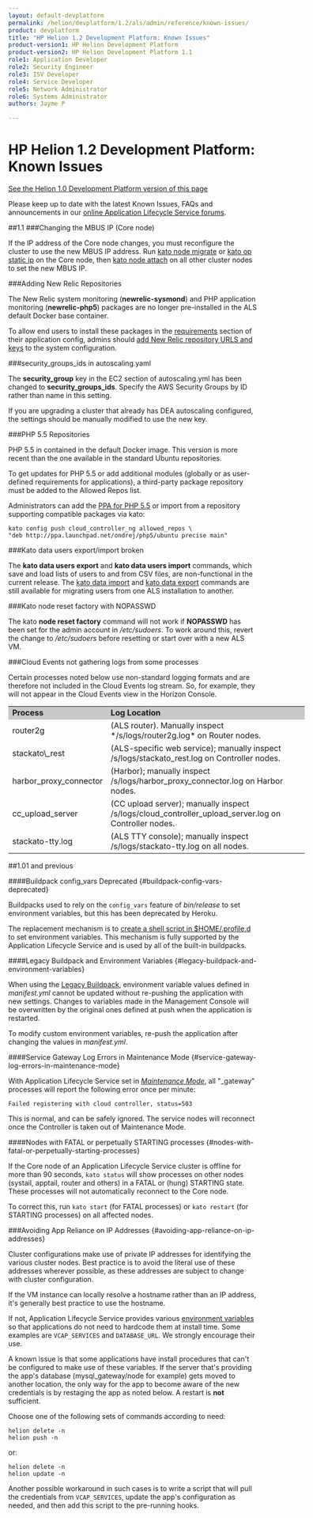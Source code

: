 ```yaml
---
layout: default-devplatform
permalink: /helion/devplatform/1.2/als/admin/reference/known-issues/
product: devplatform
title: "HP Helion 1.2 Development Platform: Known Issues"
product-version1: HP Helion Development Platform
product-version2: HP Helion Development Platform 1.1
role1: Application Developer
role2: Security Engineer
role3: ISV Developer 
role4: Service Developer
role5: Network Administrator
role6: Systems Administrator 
authors: Jayme P

---
```

<!--UNDER REVISION-->

# HP Helion 1.2 Development Platform: Known Issues[](#known-issues "Permalink to this headline")
[See the Helion 1.0 Development Platform version of this page](/als/v1/admin/reference/known-issues/)

Please keep up to date with the latest Known Issues, FAQs and announcements in our [online Application Lifecycle Service forums](https://community.dev.hp.com/t5/Forum/bd-p/cloud_board).

##1.1
###Changing the MBUS IP (Core node)

If the IP address of the Core node changes, you must reconfigure the cluster to use the new MBUS IP address. Run [kato node migrate](/helion/devplatform/1.2/als/admin/reference/kato-ref#kato-command-ref-node-migrate) or [kato op static ip](/helion/devplatform/1.2/als/admin/reference/kato-ref/#kato-command-ref-op-static_ip) on the Core node, then [kato node attach](/helion/devplatform/1.2/als/admin/reference/kato-ref/#kato-command-ref-node-attach) on all other cluster nodes to set the new MBUS IP.

###Adding New Relic Repositories

The New Relic system monitoring (**newrelic-sysmond**) and PHP application monitoring (**newrelic-php5**) packages are no longer pre-installed in the ALS default Docker base container.

To allow end users to install these packages in the [requirements](/helion/devplatform/1.2/als/user/deploy/manifestyml/#requirements) section of their application config, admins should [add New Relic repository URLS and keys](/helion/devplatform/1.2/als/admin/server/configuration/#allowed-repositories) to the system configuration.

###security&#95;groups_ids in autoscaling.yaml

The **security\_group** key in the EC2 section of autoscaling.yml has been changed to **security&#95;groups_ids**. Specify the AWS Security Groups by ID rather than name in this setting.

If you are upgrading a cluster that already has DEA autoscaling configured, the settings should be manually modified to use the new key.

###PHP 5.5 Repositories

PHP 5.5 in contained in the default Docker image. This version is more recent than the one available in the standard Ubuntu repositories.

To get updates for PHP 5.5 or add additional modules (globally or as user-defined requirements for applications), a third-party package repository must be added to the Allowed Repos list.

Administrators can add the [PPA for PHP 5.5](https://launchpad.net/~ondrej/+archive/php5) or import from a  repository supporting compatible packages via kato:

	kato config push cloud_controller_ng allowed_repos \
	"deb http://ppa.launchpad.net/ondrej/php5/ubuntu precise main"

###Kato data users export/import broken

The **kato data users export** and **kato data users import** commands, which save and load lists of users to and from CSV files, are non-functional in the current release. The [kato data import](/helion/devplatform/1.2/als/admin/reference/kato-ref#kato-command-ref-data-import) and [kato data export](/helion/devplatform/1.2/als/admin/reference/kato-ref#kato-command-ref-data-export) commands are still available for migrating users from one ALS installation to another.

###Kato node reset factory with NOPASSWD

The kato **node reset factory** command will not work if **NOPASSWD** has been set for the admin account in */etc/sudoers*. To work around this, revert the change to */etc/sudoers* before resetting or start over with a new ALS VM.

###Cloud Events not gathering logs from some processes

Certain processes noted below use non-standard logging formats and are therefore not included in the Cloud Events log stream. So, for example, they will not appear in the Cloud Events view in the Horizon Console.

<table style="text-align: left; vertical-align: top; width:600px;">
<tr style="background-color: #C8C8C8;">
<td style="width:150px;"><b>Process</b></td><td><b>Log Location</b></td>
</tr>
<tr><td>router2g </td><td>(ALS router). Manually inspect */s/logs/router2g.log* on Router nodes.</td></tr>
<tr><td>stackato\_rest</td><td>(ALS-specific web service); manually inspect /s/logs/stackato_rest.log on Controller nodes.</td></tr>
<tr><td>harbor_proxy_connector</td><td>(Harbor); manually inspect /s/logs/harbor_proxy_connector.log on Harbor nodes.</td></tr>
<tr><td>cc_upload_server</td><td>(CC upload server); manually inspect /s/logs/cloud_controller_upload_server.log on Controller nodes.</td></tr>
<tr><td>stackato-tty.log</td><td>(ALS TTY console); manually inspect /s/logs/stackato-tty.log on all nodes.</td></tr>
</table> 
 
##1.01 and previous

####Buildpack config\_vars Deprecated {#buildpack-config-vars-deprecated}

Buildpacks used to rely on the `config_vars` feature of *bin/release* to set environment variables, but this has been deprecated by Heroku.

The replacement mechanism is to [create a shell script in \$HOME/.profile.d](https://devcenter.heroku.com/articles/profiled) to
set environment variables. This mechanism is fully supported by the Application Lifecycle Service and is used by all of the built-in buildpacks.

####Legacy Buildpack and Environment Variables {#legacy-buildpack-and-environment-variables} 

When using the [Legacy Buildpack](/helion/devplatform/1.2/als/user/deploy/buildpack/#buildpacks), environment variable values defined in *manifest.yml* cannot be updated without re-pushing the application with new settings. Changes to variables made in the Management Console will be
overwritten by the original ones defined at push when the application is restarted.

To modify custom environment variables, re-push the application after changing the values in *manifest.yml*.

####Service Gateway Log Errors in Maintenance Mode {#service-gateway-log-errors-in-maintenance-mode}

With Application Lifecycle Service set in [*Maintenance
Mode*](/helion/devplatform/1.2/als/admin/console/customize/#console-settings), all "\_gateway"
processes will report the following error once per minute:

    Failed registering with cloud controller, status=503

This is normal, and can be safely ignored. The service nodes will
reconnect once the Controller is taken out of Maintenance Mode.

####Nodes with FATAL or perpetually STARTING processes {#nodes-with-fatal-or-perpetually-starting-processes}

If the Core node of an Application Lifecycle Service cluster is offline for more than 90
seconds, `kato status` will show processes on other
nodes (systail, apptail, router and others) in a FATAL or (hung)
STARTING state. These processes will not automatically reconnect to the
Core node.

To correct this, run `kato start` (for FATAL
processes) or `kato restart` (for STARTING
processes) on all affected nodes.

###Avoiding App Reliance on IP Addresses {#avoiding-app-reliance-on-ip-addresses}

Cluster configurations make use of private IP addresses for identifying
the various cluster nodes. Best practice is to avoid the literal use of
these addresses wherever possible, as these addresses are subject to
change with cluster configuration.

If the VM instance can locally resolve a hostname rather than an IP
address, it's generally best practice to use the hostname.

If not, Application Lifecycle Service provides various [environment variables](/helion/devplatform/1.2/als/user/reference/environment/#environment-variables)
so that applications do not need to hardcode them at install time. Some
examples are `VCAP_SERVICES` and `DATABASE_URL`. We strongly encourage their use.

A known issue is that some applications have install procedures that
can't be configured to make use of these variables. If the server that's
providing the app's database (mysql\_gateway/node for example) gets
moved to another location, the only way for the app to become aware of
the new credentials is by restaging the app as noted below. A restart
is **not** sufficient.

Choose one of the following sets of commands according to need:

    helion delete -n
    helion push -n

or:

    helion delete -n
    helion update -n

Another possible workaround in such cases is to write a script that will pull the credentials from `VCAP_SERVICES`, update the app's configuration as needed, and then add this script to the pre-running hooks.
